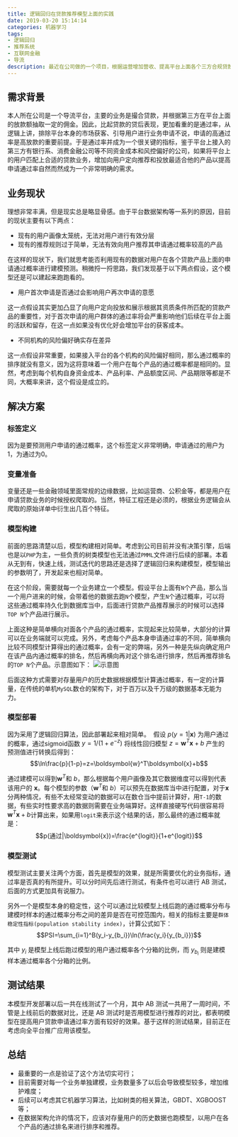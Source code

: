 ```yaml
---
title: 逻辑回归在贷款推荐模型上面的实践
date: 2019-03-20 15:14:14
categories: 机器学习
tags:
- 逻辑回归
- 推荐系统
- 互联网金融
- 导流
description: 最近在公司做的一个项目，根据运营增加营收、提高平台上面各个三方合规贷款业务的通过率的需求，主要使用逻辑回来来预测每个用户在平台上面不同贷款业务的通过概率，然后向用户按照通过概率排序展示TOP N的产品，从而提高转化。项目实施后，在切部分流量进行 AB 测试以后，无论是整体的贷款申请通过率还是营收，均有较大幅度的提升，目前正在准备向全平台进行推广，这边主要分享下主要的思路和方法。
---
```




## 需求背景

本人所在公司是一个导流平台，主要的业务是撮合贷款，并根据第三方在平台上面的放款额抽取一定的佣金。因此，比起贷款的贷后表现，更加看重的是通过率，从逻辑上讲，排除平台本身的市场获客、引导用户进行业务申请不说，申请的高通过率是高放款的重要前提。于是通过率并成为一个很关键的指标，鉴于平台上接入的第三方有银行系、消费金融公司等不同资金成本和风控偏好的公司，如果将平台上的用户匹配上合适的贷款业务，增加向用户定向推荐和投放最适合他的产品以提高申请通过率自然而然成为一个非常明确的需求。

## 业务现状

理想非常丰满，但是现实总是略显骨感。由于平台数据架构等一系列的原因，目前的现状主要有以下两点：

- 现有的用户画像太笼统，无法对用户进行有效分层
- 现有的推荐规则过于简单，无法有效向用户推荐其申请通过概率较高的产品

在这样的现状下，我们就思考能否利用现有的数据对用户在各个贷款产品上面的申请通过概率进行建模预测。稍微捋一捋思路，我们发现基于以下两点假设，这个模型还是可以建起来跑跑看的。

- 用户首次申请是否通过会影响用户再次申请的意愿

这一点假设其实更加凸显了向用户定向投放和展示根据其资质条件所匹配的贷款产品的重要性，对于首次申请的用户群体的通过率将会严重影响他们后续在平台上面的活跃和留存，在这一点如果没有优化好会增加平台的获客成本。

- 不同机构的风险偏好确实存在差异

这一点假设非常重要，如果接入平台的各个机构的风险偏好相同，那么通过概率的排序就没有意义，因为这将意味着一个用户在每个产品的通过概率都是相同的。显然，考虑到每个机构自身资金成本、产品利率、产品额度区间、产品期限等都是不同，大概率来讲，这个假设是成立的。

## 解决方案
### 标签定义
因为是要预测用户申请的通过概率，这个标签定义非常明确，申请通过的用户为1，为通过为0。

### 变量准备

变量还是一些金融领域里面常规的边缘数据，比如运营商、公积金等，都是用户在申请贷款业务的时候授权爬取的。当然，特征工程还是必须的，根据业务逻辑会从爬取的原始详单中衍生出几百个特征。

### 模型构建

前面的思路清楚以后，模型构建相对简单。考虑到公司目前并没有决策引擎，后端也是以`PHP`为主，一些负责的树类模型也无法通过`PMML`文件进行后续的部署。本着从无到有，快速上线，测试迭代的思路还是选择了逻辑回归来构建模型，模型输出的参数明了，开发起来也相对简单。

在这个阶段，需要就每一个业务建立一个模型。假设平台上面有`N`个产品，那么当一个用户进来的时候，会带着他的数据去跑`N`个模型，产生`N`个通过概率，可以将这些通过概率持久化到数据库当中，后面进行贷款产品推荐展示的时候可以选择`TOP N`个产品进行展示。

上面这种是简单横向对面各个产品的通过概率，实现起来比较简单，大部分的计算可以在业务端就可以完成。另外，考虑每个产品本身申请通过率的不同，简单横向比较不同模型计算得出的通过概率，会有一定的弊端，另外一种是先纵向确定用户在该产品内通过概率的排名，然后再横向再对这个排名进行排序，然后再推荐排名的`TOP N`个产品。示意图如下：
![示意图](https://i.imgur.com/1xV4kju.png)

后面这种方式需要对存量用户的历史数据根据模型计算通过概率，有一定的计算量，在传统的单机`MySQL`数仓的架构下，对于百万以及千万级的数据基本无能为力。

### 模型部署

因为采用了逻辑回归算法，因此部署起来相对简单。 
假设 $p(y=1|\boldsymbol{x})$ 为用户通过的概率，通过sigmoid函数 $y=1/(1+e^{-z})$ 将线性回归模型 $z=\boldsymbol{w}^T\boldsymbol{x}+b$ 产生的预测值进行转换后得到：$$\ln\frac{p}{1-p}=z=\boldsymbol{w}^T\boldsymbol{x}+b$$

通过建模可以得到$\boldsymbol{w}^T$和 $b$，那么根据每个用户画像及其它数据维度可以得到代表该用户的 $\boldsymbol{x}$。每个模型的参数（$\boldsymbol{w}^T$和 $b$）可以预先在数据库当中进行配置，对于$\boldsymbol{x}$分两种情况，有些不太经常变动的数据可以在数仓当中提前计算好，用`T-1`的数据，有些实时性要求高的数据则需要在业务端算好。这样直接硬写代码很容易将$\boldsymbol{w}^T\boldsymbol{x}+b$计算出来，如果用`logit`来表示这个结果的话，那么最终的通过概率就是：$$p(通过|\boldsymbol{x})=\frac{e^{logit}}{1+e^{logit}}$$

### 模型测试

模型测试主要关注两个方面，首先是模型的效果，就是所需要优化的业务指标，通过率是否真的有所提升。可以分时间先后进行测试，有条件也可以进行 AB 测试，后面的方式更加具有说服力。

另外一个是模型本身的稳定性，这个可以通过比较模型上线后跑的通过概率分布与建模时样本的通过概率分布之间的差异是否在可控范围内，相关的指标主要是`群体稳定性指标(population stability index)`，计算公式如下：$$PSI=\sum_{i=1}^B(y_i-y_{b_i})\ln(\frac{y_i}{y_{b_i}})$$



其中 $y_i$ 是模型上线后跑过模型的用户通过概率各个分箱的比例，而 $y_{b_i}$ 则是建模样本通过概率各个分箱的比例。
## 测试结果

本模型开发部署以后一共在线测试了一个月，其中 AB 测试一共用了一周时间，不管是上线前后的数据对比，还是 AB 测试时是否用模型进行推荐的对比，都表明模型在提高用户贷款申请通过率方面有较好的效果。基于这样的测试结果，目前正在考虑向全平台推广应用该模型。

## 总结

- 最重要的一点是验证了这个方法切实可行；
- 目前需要对每一个业务单独建模，业务数量多了以后会导致模型较多，增加维护难度；
- 后续可以考虑其它机器学习算法，比如树类的相关算法，GBDT、XGBOOST等；
- 在数据架构允许的情况下，应该对存量用户的历史数据也跑模型，以用户在各个产品的通过排名来进行排序和推荐。












